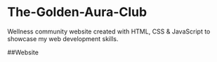 # The-Golden-Aura-Club
Wellness community website created with HTML, CSS &amp; JavaScript to showcase my web development skills.

##Website
![]()
